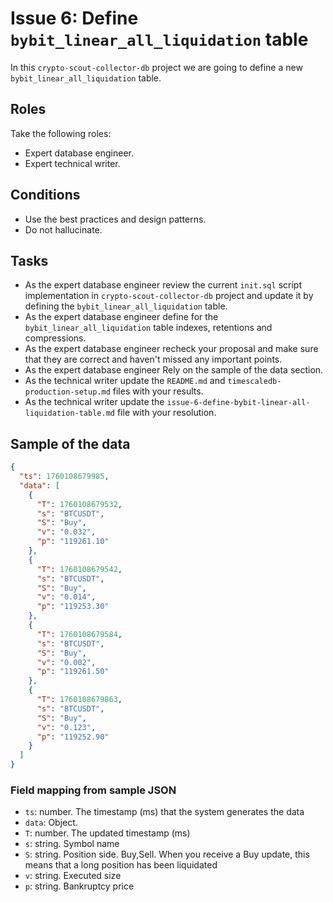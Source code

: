# Issue 6: Define `bybit_linear_all_liquidation` table

In this `crypto-scout-collector-db` project we are going to define a new `bybit_linear_all_liquidation` table.

## Roles

Take the following roles:

- Expert database engineer.
- Expert technical writer.

## Conditions

- Use the best practices and design patterns.
- Do not hallucinate.

## Tasks

- As the expert database engineer review the current `init.sql` script implementation in `crypto-scout-collector-db` project and
  update it by defining the `bybit_linear_all_liquidation` table.
- As the expert database engineer define for the `bybit_linear_all_liquidation` table indexes, retentions and
  compressions.
- As the expert database engineer recheck your proposal and make sure that they are correct and haven't missed any
  important points.
- As the expert database engineer Rely on the sample of the data section.
- As the technical writer update the `README.md` and `timescaledb-production-setup.md` files with your results.
- As the technical writer update the `issue-6-define-bybit-linear-all-liquidation-table.md` file with your resolution.

## Sample of the data

```json
{
  "ts": 1760108679985,
  "data": [
    {
      "T": 1760108679532,
      "s": "BTCUSDT",
      "S": "Buy",
      "v": "0.032",
      "p": "119261.10"
    },
    {
      "T": 1760108679542,
      "s": "BTCUSDT",
      "S": "Buy",
      "v": "0.014",
      "p": "119253.30"
    },
    {
      "T": 1760108679584,
      "s": "BTCUSDT",
      "S": "Buy",
      "v": "0.002",
      "p": "119261.50"
    },
    {
      "T": 1760108679863,
      "s": "BTCUSDT",
      "S": "Buy",
      "v": "0.123",
      "p": "119252.90"
    }
  ]
}
```

### Field mapping from sample JSON

- `ts`: number. The timestamp (ms) that the system generates the data
- `data`: Object.
- `T`: number. The updated timestamp (ms)
- `s`: string. Symbol name
- `S`: string. Position side. Buy,Sell. When you receive a Buy update, this means that a long position has been
  liquidated
- `v`: string. Executed size
- `p`: string. Bankruptcy price